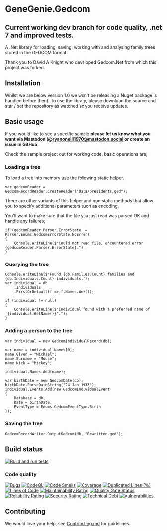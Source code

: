 # GeneGenie.Gedcom

## Current working dev branch for code quality, .net 7 and improved tests.

A .Net library for loading, saving, working with and analysing family trees stored in the GEDCOM format.

Thank you to David A Knight who developed Gedcom.Net from which this project was forked.

## Installation

Whilst we are below version 1.0 we won't be releasing a Nuget package is handled before then). To use the library, please download the source and star / set the repository as watched so you receive updates.

## Basic usage

If you would like to see a specific sample **please let us know what you want via Mastodon (@ryanoneill1970@mastodon.social or create an issue in GitHub**.

Check the sample project out for working code, basic operations are;

### Loading a tree

To load a tree into memory use the following static helper.

    var gedcomReader = GedcomRecordReader.CreateReader("Data/presidents.ged");

There are other variants of this helper and non static methods that allow you to specify additional parameters such as encoding.

You'll want to make sure that the file you just read was parsed OK and handle any failures;

    if (gedcomReader.Parser.ErrorState != Parser.Enums.GedcomErrorState.NoError)
    {
        Console.WriteLine($"Could not read file, encountered error {gedcomReader.Parser.ErrorState}.");
    }

### Querying the tree

    Console.WriteLine($"Found {db.Families.Count} families and {db.Individuals.Count} individuals.");
    var individual = db
        .Individuals
        .FirstOrDefault(f => f.Names.Any());

    if (individual != null)
    {
        Console.WriteLine($"Individual found with a preferred name of '{individual.GetName()}'.");
    }

### Adding a person to the tree

    var individual = new GedcomIndividualRecord(db);

    var name = individual.Names[0];
    name.Given = "Michael";
    name.Surname = "Mouse";
    name.Nick = "Mickey";

    individual.Names.Add(name);

    var birthDate = new GedcomDate(db);
    birthDate.ParseDateString("24 Jan 1933");
    individual.Events.Add(new GedcomIndividualEvent
    {
        Database = db,
        Date = birthDate,
        EventType = Enums.GedcomEventType.Birth
    });

### Saving the tree

    GedcomRecordWriter.OutputGedcom(db, "Rewritten.ged");

## Build status
[![Build and run tests](https://github.com/TheGeneGenieProject/GeneGenie.Gedcom/actions/workflows/sonar.yml/badge.svg)](https://github.com/TheGeneGenieProject/GeneGenie.Gedcom/actions/workflows/sonar.yml)

### Code quality
[![Bugs](https://sonarcloud.io/api/project_badges/measure?project=GeneGenie.Gedcom&metric=bugs)](https://sonarcloud.io/summary/new_code?id=GeneGenie.Gedcom)
[![CodeQL](https://github.com/TheGeneGenieProject/GeneGenie.Gedcom/actions/workflows/codeql.yml/badge.svg)](https://github.com/TheGeneGenieProject/GeneGenie.Gedcom/actions/workflows/codeql.yml)
[![Code Smells](https://sonarcloud.io/api/project_badges/measure?project=GeneGenie.Gedcom&metric=code_smells)](https://sonarcloud.io/summary/new_code?id=GeneGenie.Gedcom)
[![Coverage](https://sonarcloud.io/api/project_badges/measure?project=GeneGenie.Gedcom&metric=coverage)](https://sonarcloud.io/summary/new_code?id=GeneGenie.Gedcom)
[![Duplicated Lines (%)](https://sonarcloud.io/api/project_badges/measure?project=GeneGenie.Gedcom&metric=duplicated_lines_density)](https://sonarcloud.io/summary/new_code?id=GeneGenie.Gedcom)
[![Lines of Code](https://sonarcloud.io/api/project_badges/measure?project=GeneGenie.Gedcom&metric=ncloc)](https://sonarcloud.io/summary/new_code?id=GeneGenie.Gedcom)
[![Maintainability Rating](https://sonarcloud.io/api/project_badges/measure?project=GeneGenie.Gedcom&metric=sqale_rating)](https://sonarcloud.io/summary/new_code?id=GeneGenie.Gedcom)
[![Quality Gate Status](https://sonarcloud.io/api/project_badges/measure?project=GeneGenie.Gedcom&metric=alert_status)](https://sonarcloud.io/summary/new_code?id=GeneGenie.Gedcom)
[![Reliability Rating](https://sonarcloud.io/api/project_badges/measure?project=GeneGenie.Gedcom&metric=reliability_rating)](https://sonarcloud.io/summary/new_code?id=GeneGenie.Gedcom)
[![Security Rating](https://sonarcloud.io/api/project_badges/measure?project=GeneGenie.Gedcom&metric=security_rating)](https://sonarcloud.io/summary/new_code?id=GeneGenie.Gedcom)
[![Technical Debt](https://sonarcloud.io/api/project_badges/measure?project=GeneGenie.Gedcom&metric=sqale_index)](https://sonarcloud.io/summary/new_code?id=GeneGenie.Gedcom)
[![Vulnerabilities](https://sonarcloud.io/api/project_badges/measure?project=GeneGenie.Gedcom&metric=vulnerabilities)](https://sonarcloud.io/summary/new_code?id=GeneGenie.Gedcom)

## Contributing

We would love your help, see [Contributing.md](Contributing.md) for guidelines.

